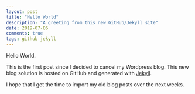 ```yaml
---
layout: post
title: "Hello World"
description: "A greeting from this new GitHub/Jekyll site"
date: 2019-07-06
comments: true
tags: github jekyll
---
```


Hello World. 

This is the first post since I decided to cancel my Wordpress blog. This new blog solution is hosted
on GitHub and generated with [Jekyll](http://jekyllrb.com).

I hope that I get the time to import my old blog posts over the next weeks. 